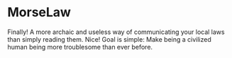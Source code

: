 # MorseLaw
Finally! A more archaic and useless way of communicating your local laws than simply reading them. Nice! Goal is simple: Make being a civilized human being more troublesome than ever before.
